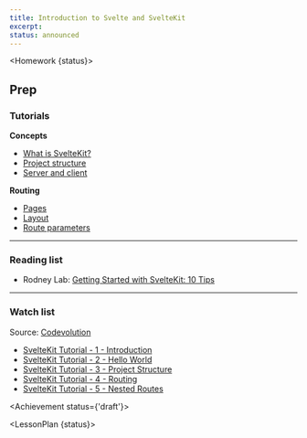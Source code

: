 ```yaml
---
title: Introduction to Svelte and SvelteKit
excerpt:
status: announced
---
```

<script>
	import Homework from "$lib/components/Homework.svelte";
	import LessonPlan from "$lib/components/LessonPlan.svelte";
	import LabTime from "$lib/components/LabTime.svelte";
	import Achievement from "$lib/components/Achievement.svelte";
</script>

<Homework {status}>

## Prep
### Tutorials
**Concepts**
- [What is SvelteKit?](https://learn.svelte.dev/tutorial/introducing-sveltekit)
- [Project structure](https://learn.svelte.dev/tutorial/project-structure)
- [Server and client](https://learn.svelte.dev/tutorial/server-and-client)

**Routing**
- [Pages](https://learn.svelte.dev/tutorial/pages)
- [Layout](https://learn.svelte.dev/tutorial/layouts)
- [Route parameters](https://learn.svelte.dev/tutorial/params)

---

### Reading list
- Rodney Lab: [Getting Started with SvelteKit: 10 Tips](https://rodneylab.com/getting-started-with-sveltekit/)

---

### Watch list
Source: [Codevolution](https://www.youtube.com/@Codevolution)
- [SvelteKit Tutorial - 1 - Introduction](https://www.youtube.com/watch?v=UOMLvxfrTCA)
- [SvelteKit Tutorial - 2 - Hello World](https://www.youtube.com/watch?v=H09pgYzVrhc)
- [SvelteKit Tutorial - 3 - Project Structure](https://www.youtube.com/watch?v=iqm7Sv9VykI)
- [SvelteKit Tutorial - 4 - Routing](https://www.youtube.com/watch?v=IFZM2CGQ4cU)
- [SvelteKit Tutorial - 5 - Nested Routes](https://www.youtube.com/watch?v=1UiDq3RAD8c)

</Homework>

<Achievement status={'draft'}>

</Achievement>

<LessonPlan {status}>

</LessonPlan>

